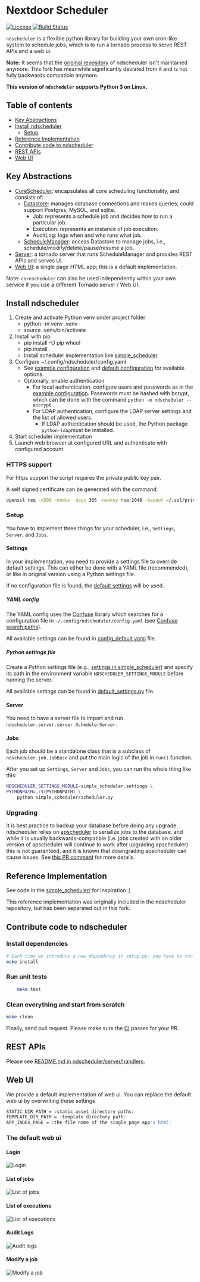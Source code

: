 # Nextdoor Scheduler

[![License](https://img.shields.io/badge/License-BSD%202--Clause-orange.svg)](LICENSE.txt)
[![Build Status](https://api.travis-ci.org/palto42/ndscheduler.svg)](https://travis-ci.org/palto42/ndscheduler)

``ndscheduler`` is a flexible python library for building your own cron-like system to schedule jobs, which is to run a tornado process to serve REST APIs and a web ui.

**Note:** It seems that the [original repository](https://github.com/Nextdoor/ndscheduler) of ndscheduler isn't maintained anymore. This fork has meanwhile significantly deviated from it and is not fully backwards compatible anymore.

**This version of ``ndscheduler`` supports Python 3 on Linux.**

## Table of contents
  
* [Key Abstractions](#key-abstractions)
* [Install ndscheduler](#install-ndscheduler)
  * [Setup](#setup)
* [Reference Implementation](#reference-implementation)
* [Contribute code to ndscheduler](#contribute-code-to-ndscheduler)
* [REST APIs](#rest-apis)
* [Web UI](#web-ui)

## Key Abstractions

* [CoreScheduler](https://github.com/Nextdoor/ndscheduler/tree/master/ndscheduler/corescheduler): encapsulates all core scheduling functionality, and consists of:
  * [Datastore](https://github.com/Nextdoor/ndscheduler/tree/master/ndscheduler/corescheduler/datastore): manages database connections and makes queries; could support Postgres, MySQL, and sqlite.
    * Job: represents a schedule job and decides how to run a particular job.
    * Execution: represents an instance of job execution.
    * AuditLog: logs when and who runs what job.
  * [ScheduleManager](https://github.com/Nextdoor/ndscheduler/blob/master/ndscheduler/corescheduler/scheduler_manager.py): access Datastore to manage jobs, i.e., schedule/modify/delete/pause/resume a job.
* [Server](https://github.com/Nextdoor/ndscheduler/tree/master/ndscheduler/server): a tornado server that runs ScheduleManager and provides REST APIs and serves UI.
* [Web UI](https://github.com/Nextdoor/ndscheduler/tree/master/ndscheduler/static): a single page HTML app; this is a default implementation.

Note: ``corescheduler`` can also be used independently within your own service if you use a different Tornado server / Web UI.

## Install ndscheduler

1. Create and activate Python venv under project folder
    * python -m venv .venv
    * source .venv/bin/activate
2. Install with pip
    * pip install -U pip wheel
    * pip install .
    * Install scheduler implementation like [simple_scheduler](https://github.com/palto42/simple_scheduler)
3. Configure ~/.config/ndscheduler/config.yaml
    * See [example configuration](config_example.yaml) and [default configuration](ndscheduler/config_default.yaml) for available options.
    * Optionally, enable authentication
      * For local authentication, configure users and passwords as in the [example configuration](config_example.yaml). Passwords must be hashed with bcrypt, which can be done with the command `python -m ndscheduler --encrypt`
      * For LDAP authentication, configure the LDAP server settings and the list of allowed users.
        * If LDAP authentication should be used, the Python package `python-ldap`must be installed.
4. Start scheduler implementation
5. Launch web browser at configured URL and authenticate with configured account

### HTTPS support

For https support the script requires the private public key pair.

A self signed certificate can be generated with the command:

```sh
openssl req -x509 -nodes -days 365 -newkey rsa:2048 -keyout ~/.ssl/private/script-selfsigned.key -out ~/.sslssl/certs/script-selfsigned.crt
```

### Setup

You have to implement three things for your scheduler, i.e., ``Settings``, ``Server``, and ``Jobs``.

#### Settings

In your implementation, you need to provide a settings file to override default settings.
This can either be done with a YAML file (recommended), or like in original version using a Python settings file.

If no configuration file is found, the [default settings](ndscheduler/config_default.yaml) will be used.

##### YAML config

The YAML config uses the [Confuse](https://confuse.readthedocs.io/en/latest/usage.html) library which searches for a configuration file in `~/.config/ndscheduler/config.yaml` (see [Confuse search paths](https://confuse.readthedocs.io/en/latest/usage.html#search-paths)).

All available settings can be found in [config_default.yaml](ndscheduler/config_default.yaml) file.

##### Python settings file

Create a Python settings file (e.g., [settings in simple_scheduler](simple_scheduler/settings.py))
and specify its path in the environment variable ``NDSCHEDULER_SETTINGS_MODULE`` before running the server.

All available settings can be found in [default_settings.py](ndscheduler/default_settings.py) file.

#### Server

You need to have a server file to import and run ``ndscheduler.server.server.SchedulerServer``.

#### Jobs

Each job should be a standalone class that is a subclass of ``ndscheduler.job.JobBase`` and put the main logic of the job in ``run()`` function.

After you set up ``Settings``, ``Server`` and ``Jobs``, you can run the whole thing like this:

```sh
NDSCHEDULER_SETTINGS_MODULE=simple_scheduler.settings \
PYTHONPATH=.:$(PYTHONPATH) \
    python simple_scheduler/scheduler.py
```

### Upgrading

It is best practice to backup your database before doing any upgrade. ndscheduler relies on [apscheduler](https://apscheduler.readthedocs.io/en/latest/) to serialize jobs to the database, and while it is usually backwards-compatible (i.e. jobs created with an older version of apscheduler will continue to work after upgrading apscheduler) this is not guaranteed, and it is known that downgrading apscheduler can cause issues. See [this PR comment](https://github.com/Nextdoor/ndscheduler/pull/54#issue-262152050) for more details.

## Reference Implementation

See code in the [simple_scheduler/](https://github.com/palto42/simple_scheduler) for inspiration :)

This reference implementation was originally included in the ndscheduler repository, but has been separated out in this fork.

## Contribute code to ndscheduler

### Install dependencies

```sh
# Each time we introduce a new dependency in setup.py, you have to run this
make install
```

### Run unit tests

```sh
    make test
```

### Clean everything and start from scratch

```sh
make clean
```

Finally, send pull request. Please make sure the [CI](https://travis-ci.org/palto42/ndscheduler) passes for your PR.

## REST APIs

Please see [README.md in ndscheduler/server/handlers](ndscheduler/server/handlers/README.md).

## Web UI

We provide a default implementation of web ui. You can replace the default web ui by overwriting these settings

```sh
STATIC_DIR_PATH = :static asset directory paths:
TEMPLATE_DIR_PATH = :template directory path:
APP_INDEX_PAGE = :the file name of the single page app's html:
```

### The default web ui

#### Login

![Login](doc/login.png)

#### List of jobs

![List of jobs](doc/list_of_jobs.png)

#### List of executions

![List of executions](doc/list_of_executions.png)

#### Audit Logs

![Audit logs](doc/audit_log.png)

#### Modify a job

![Modify a job](doc/modify_job.png)
